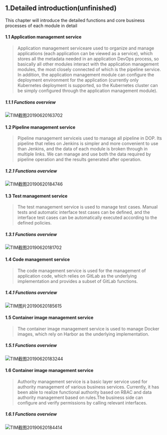 ## 1.Detailed introduction(unfinished)

This chapter will introduce the detailed functions and core business processes of each module in detail

#### 1.1 Application management service
> Application management serviceare used to organize and manage applications (each application can be viewed as a service), which stores all the metadata needed in an application DevOps process, so basically all other modules interact with the application management modules, the most closely connected of which is the pipeline service. In addition, the application management module can configure the deployment environment for the application (currently only Kubernetes deployment is supported, so the Kubernetes cluster can be simply configured through the application management module).

#####  1.1.1 Functions overview
![TIM截图20190620163702](https://user-images.githubusercontent.com/17808702/59833958-b942cf00-9379-11e9-8870-0dffc0fa27a0.png)

#### 1.2 Pipeline management service

>Pipeline management serviceis used to manage all pipeline in DOP. Its pipeline that relies on Jenkins is simpler and more convenient to use than Jenkins, and the data of each module is broken through in multiple links. We can manage and use both the data required by pipeline operation and the results generated after operation.

#####  1.2.1 Functions overview
![TIM截图20190620184746](https://user-images.githubusercontent.com/17808702/59843893-121b6300-938c-11e9-9ba8-aa049709a77d.png)

#### 1.3 Test management service

>The test management service is used to manage test cases. Manual tests and automatic interface test cases can be defined, and the interface test cases can be automatically executed according to the defined policies.

#####  1.3.1 Functions overview
![TIM截图20190620181702](https://user-images.githubusercontent.com/17808702/59841801-ac2cdc80-9387-11e9-889e-3dfa6115f744.png)

#### 1.4 Code management service

>The code management service is used for the management of application code, which relies on GitLab as the underlying implementation and provides a subset of GitLab functions.

#####  1.4.1 Functions overview
![TIM图片20190620185615](https://user-images.githubusercontent.com/17808702/59844310-23b13a80-938d-11e9-91d3-6eb2a4b3eeae.png)



#### 1.5 Container image management service

>The container image management service is used to manage Docker images, which rely on Harbor as the underlying implementation.

#####  1.5.1 Functions overview
![TIM截图20190620183244](https://user-images.githubusercontent.com/17808702/59842879-029b1a80-938a-11e9-8412-461dc34165c5.png)

#### 1.6 Container image management service

>Authority management service is a basic layer service used for authority management of various business services. Currently, it has been able to realize functional authority based on RBAC and data authority management based on rules.The business side can configure and verify permissions by calling relevant interfaces.

#####  1.6.1 Functions overview
![TIM截图20190620184414](https://user-images.githubusercontent.com/17808702/59843616-83a6e180-938b-11e9-937b-27ec2f708992.png)

